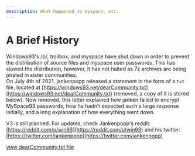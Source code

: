 ```yaml
---
description: What happened to myspace, etc.
---
```


# A Brief History

Windows93's /b/, trollbox, and myspace have shut down in order to prevent the distribution of source files and myspace user passwords. This has slowed the distribution, however, it has not halted as 7z archives are being pirated in sister communities.\
On July 4th of 2021, jankenpopp released a statement in the form of a `txt` file, located at [https://windows93.net/dearCommunity.txt](https://windows93.net/dearCommunity.txt) (removed, a copy of it is stored below). Now removed, this letter explained how janken failed to encrypt MySpace93 passwords, how he hadn’t expected such a large response initially, and a long explanation of how everything went down.

V3 is still planned. For updates, check Jankenpopp's reddit: [https://reddit.com/u/win93](https://reddit.com/u/win93) and his twitter: [https://twitter.com/jankenpopp](https://twitter.com/jankenpopp)

[view dearCommunity.txt file](assets/dearCommunity.txt)
